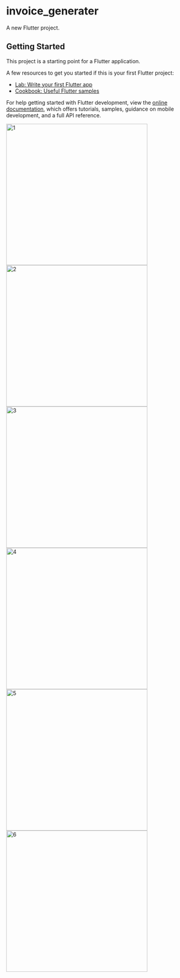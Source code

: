 # invoice_generater

A new Flutter project.

## Getting Started

This project is a starting point for a Flutter application.

A few resources to get you started if this is your first Flutter project:

- [Lab: Write your first Flutter app](https://docs.flutter.dev/get-started/codelab)
- [Cookbook: Useful Flutter samples](https://docs.flutter.dev/cookbook)

For help getting started with Flutter development, view the
[online documentation](https://docs.flutter.dev/), which offers tutorials,
samples, guidance on mobile development, and a full API reference.

<img width="376" alt="1" src="https://user-images.githubusercontent.com/114163761/234953070-240f5d47-c95e-4ef5-a2a3-a666bb7a092e.PNG">
<img width="376" alt="2" src="https://user-images.githubusercontent.com/114163761/234953094-2398fe14-d024-4567-90dc-69b6bd169efc.PNG">
<img width="376" alt="3" src="https://user-images.githubusercontent.com/114163761/234953112-d70d83fd-44ab-49a8-9173-c0077328f5e3.PNG">
<img width="376" alt="4" src="https://user-images.githubusercontent.com/114163761/234953129-d8d980c5-1066-4084-9e4c-fdeb73586d2b.PNG">
<img width="376" alt="5" src="https://user-images.githubusercontent.com/114163761/234953145-53aed674-ab86-40e4-b025-bf5fde789c5e.PNG">
<img width="376" alt="6" src="https://user-images.githubusercontent.com/114163761/234953160-df54a83a-d842-460c-8b5b-d519fbf5996b.PNG">

